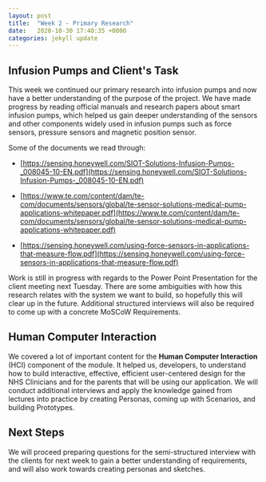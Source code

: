 ```yaml
---
layout: post
title:  "Week 2 - Primary Research"
date:   2020-10-30 17:40:35 +0000
categories: jekyll update
---
```


## Infusion Pumps and Client's Task

This week we continued our primary research into infusion pumps and now have a better understanding of the purpose of the project. We have made progress by reading official manuals and research papers about smart infusion pumps, which helped us gain deeper understanding of the sensors and other components widely used in infusion pumps such as force sensors, pressure sensors and magnetic position sensor.

Some of the documents we read through:
- [https://sensing.honeywell.com/SIOT-Solutions-Infusion-Pumps-_008045-10-EN.pdf](https://sensing.honeywell.com/SIOT-Solutions-Infusion-Pumps-_008045-10-EN.pdf)

- [https://www.te.com/content/dam/te-com/documents/sensors/global/te-sensor-solutions-medical-pump-applications-whitepaper.pdf](https://www.te.com/content/dam/te-com/documents/sensors/global/te-sensor-solutions-medical-pump-applications-whitepaper.pdf)

- [https://sensing.honeywell.com/using-force-sensors-in-applications-that-measure-flow.pdf](https://sensing.honeywell.com/using-force-sensors-in-applications-that-measure-flow.pdf)


Work is still in progress with regards to the Power Point Presentation for the client meeting next Tuesday. There are some ambiguities with how this research relates with the system we want to build, so hopefully this will clear up in the future. Additional structured interviews will also be required to come up with a concrete MoSCoW Requirements.


## Human Computer Interaction

We covered a lot of important content for the **Human Computer Interaction** (HCI) component of the module. It helped us, developers, to understand how to build interactive, effective, efficient user-centered design for the NHS Clinicians and for the parents that will be using our application. We will conduct additional interviews and apply the knowledge gained from lectures into practice by creating Personas, coming up with Scenarios, and building Prototypes.


## Next Steps

We will proceed preparing questions for the semi-structured interview with the clients for next week to gain a better understanding of requirements, and will also work towards creating personas and sketches.